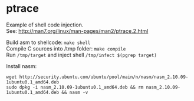 # ptrace

Example of shell code injection.<br/>
See: http://man7.org/linux/man-pages/man2/ptrace.2.html

Build asm to shellcode: `make shell`<br/>
Compile C sources into /tmp folder: `make compile`<br/>
Run `/tmp/target` and inject shell `/tmp/infect $(pgrep target)`

Install nasm:
```
wget http://security.ubuntu.com/ubuntu/pool/main/n/nasm/nasm_2.10.09-1ubuntu0.1_amd64.deb
sudo dpkg -i nasm_2.10.09-1ubuntu0.1_amd64.deb && rm nasm_2.10.09-1ubuntu0.1_amd64.deb && nasm -v
```
